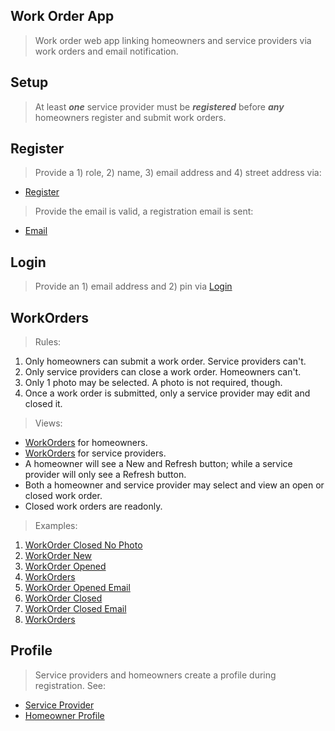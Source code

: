 Work Order App
--------------
>Work order web app linking homeowners and service providers via work orders and email notification.

Setup
-----
>At least ***one*** service provider must be ***registered*** before ***any*** homeowners register and submit work orders.

Register
--------
>Provide a 1) role, 2) name, 3) email address and 4) street address via:
* [Register](../doc/2.register.png)
>Provide the email is valid, a registration email is sent:
* [Email](../doc/16.register.email.png)

Login
-----
>Provide an 1) email address and 2) pin via [Login](../doc/3.login.png)

WorkOrders
----------
>Rules:
1. Only homeowners can submit a work order. Service providers can't.
2. Only service providers can close a work order. Homeowners can't.
3. Only 1 photo may be selected. A photo is not required, though.
4. Once a work order is submitted, only a service provider may edit and closed it.
>Views:
* [WorkOrders](../doc/4.work.orders.homeowner.png) for homeowners.
* [WorkOrders](../doc/5.work.orders.service.provider.png) for service providers.
* A homeowner will see a New and Refresh button; while a service provider will only see a Refresh button.
* Both a homeowner and service provider may select and view an open or closed work order.
* Closed work orders are readonly.
>Examples:
1. [WorkOrder Closed No Photo](../doc/6.work.order.service.provider.no.photo.png)
2. [WorkOrder New](../doc/7.work.order.new.homeowner.png)
3. [WorkOrder Opened](../doc/8.work.order.opened.homeowner.png)
4. [WorkOrders](../doc/9.work.orders.opened.homeowner.png)
5. [WorkOrder Opened Email](../doc/10.work.order.opened.email.png)
6. [WorkOrder Closed](../doc/11.work.order.closed.by.service.provider.png)
7. [WorkOrder Closed Email](../doc/12.work.order.closed.email.png)
8. [WorkOrders](../doc/13.work.orders.closed.png)

Profile
-------
>Service providers and homeowners create a profile during registration. See:
* [Service Provider](../doc/14.profile.service.provider.png)
* [Homeowner Profile](../doc/15.profile.homeowner.png)